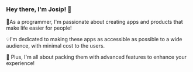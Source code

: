 ### Hey there, I'm Josip! 👋

🚀As a programmer, I'm passionate about creating apps and products that make life easier for people!

💡I'm dedicated to making these apps as accessible as possible to a wide audience, with minimal cost to the users.

🌟 Plus, I'm all about packing them with advanced features to enhance your experience!
<!--
**JosipPardon/JosipPardon** is a ✨ _special_ ✨ repository because its `README.md` (this file) appears on your GitHub profile.

Here are some ideas to get you started:

- 🔭 I’m currently working on ...
- 🌱 I’m currently learning ...
- 👯 I’m looking to collaborate on ...
- 🤔 I’m looking for help with ...
- 💬 Ask me about ...
- 📫 How to reach me: ...
- 😄 Pronouns: ...
- ⚡ Fun fact: ...
-->
